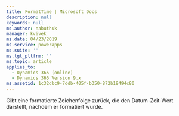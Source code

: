 ```yaml
---
title: FormatTime | Microsoft Docs
description: null
keywords: null
ms.author: nabuthuk
manager: kvivek
ms.date: 04/23/2019
ms.service: powerapps
ms.suite: ''
ms.tgt_pltfrm: ''
ms.topic: article
applies_to:
  - Dynamics 365 (online)
  - Dynamics 365 Version 9.x
ms.assetid: 1c32dbc9-7ddb-405f-b350-872b18494c80
---
```

Gibt eine formatierte Zeichenfolge zurück, die den Datum-Zeit-Wert darstellt, nachdem er formatiert wurde.
